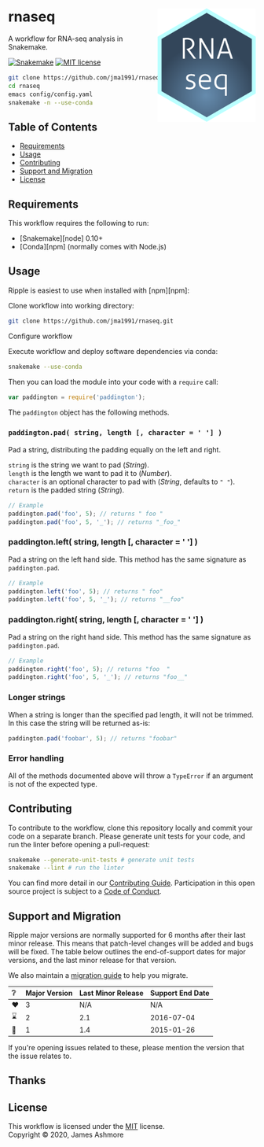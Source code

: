 # rnaseq <img align="right" width="200" src="images/shield.png">


A workflow for RNA-seq analysis in Snakemake.


[![Snakemake][shield-snakemake]](https://snakemake.readthedocs.io)
[![MIT license][shield-license]](https://choosealicense.com/licenses/mit)

```sh
git clone https://github.com/jma1991/rnaseq.git
cd rnaseq
emacs config/config.yaml
snakemake -n --use-conda
```

Table of Contents
-----------------

  * [Requirements](#requirements)
  * [Usage](#usage)
  * [Contributing](#contributing)
  * [Support and Migration](#support-and-migration)
  * [License](#license)


Requirements
------------

This workflow requires the following to run:

  * [Snakemake][node] 0.10+
  * [Conda][npm] (normally comes with Node.js)


Usage
-----

Ripple is easiest to use when installed with [npm][npm]:


Clone workflow into working directory:

```sh
git clone https://github.com/jma1991/rnaseq.git
```

Configure workflow

Execute workflow and deploy software dependencies via conda:

```sh
snakemake --use-conda
```



Then you can load the module into your code with a `require` call:

```js
var paddington = require('paddington');
```

The `paddington` object has the following methods.

### `paddington.pad( string, length [, character = ' '] )`

Pad a string, distributing the padding equally on the left and right.

`string` is the string we want to pad (_String_).  
`length` is the length we want to pad it to (_Number_).  
`character` is an optional character to pad with (_String_, defaults to `" "`).  
`return` is the padded string (_String_).

```js
// Example
paddington.pad('foo', 5); // returns " foo "
paddington.pad('foo', 5, '_'); // returns "_foo_"
```

### paddington.left( string, length [, character = ' '] )

Pad a string on the left hand side. This method has the same signature as `paddington.pad`.

```js
// Example
paddington.left('foo', 5); // returns " foo"
paddington.left('foo', 5, '_'); // returns "__foo"
```

### paddington.right( string, length [, character = ' '] )

Pad a string on the right hand side. This method has the same signature as `paddington.pad`.

```js
// Example
paddington.right('foo', 5); // returns "foo  "
paddington.right('foo', 5, '_'); // returns "foo__"
```

### Longer strings

When a string is longer than the specified pad length, it will not be trimmed. In this case the string will be returned as-is:

```js
paddington.pad('foobar', 5); // returns "foobar"
```

### Error handling

All of the methods documented above will throw a `TypeError` if an argument is not of the expected type.


Contributing
------------

To contribute to the workflow, clone this repository locally and commit your code on a separate branch. Please generate unit tests for your code, and run the linter before opening a pull-request:

```sh
snakemake --generate-unit-tests # generate unit tests
snakemake --lint # run the linter
```

You can find more detail in our [Contributing Guide](#). Participation in this open source project is subject to a [Code of Conduct](#).


Support and Migration
---------------------

Ripple major versions are normally supported for 6 months after their last minor release. This means that patch-level changes will be added and bugs will be fixed. The table below outlines the end-of-support dates for major versions, and the last minor release for that version.

We also maintain a [migration guide](#) to help you migrate.

| :grey_question: | Major Version | Last Minor Release | Support End Date |
| :-------------- | :------------ | :----------------- | :--------------- |
| :heart:         | 3             | N/A                | N/A              |
| :hourglass:     | 2             | 2.1                | 2016-07-04       |
| :no_entry_sign: | 1             | 1.4                | 2015-01-26       |

If you're opening issues related to these, please mention the version that the issue relates to.


Thanks
------


License
-------

This workflow is licensed under the [MIT](#) license.  
Copyright &copy; 2020, James Ashmore


[shield-snakemake]: https://img.shields.io/badge/snakemake-≥5.6.0-brightgreen.svg
[shield-license]: https://img.shields.io/badge/license-MIT-blue.svg

